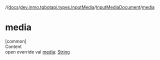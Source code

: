 //[docs](../../../index.md)/[dev.inmo.tgbotapi.types.InputMedia](../index.md)/[InputMediaDocument](index.md)/[media](media.md)



# media  
[common]  
Content  
open override val [media](media.md): [String](https://kotlinlang.org/api/latest/jvm/stdlib/kotlin/-string/index.html)  



